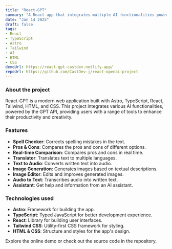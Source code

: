 ```yaml
---
title: "React-GPT"
summary: "A React app that integrates multiple AI functionalities powered by GPT."
date: "Jan 14 2025"
draft: false
tags:
- React
- TypeScript
- Astro
- Tailwind
- AI
- HTML
- CSS
demoUrl: https://react-gpt-castdev.netlify.app/
repoUrl: https://github.com/CastDev-j/react-openai-project
---
```


### About the project  
React-GPT is a modern web application built with Astro, TypeScript, React, Tailwind, HTML, and CSS. This project integrates various AI functionalities, powered by the GPT API, providing users with a range of tools to enhance their productivity and creativity.

### Features  
- **Spell Checker**: Corrects spelling mistakes in the text.  
- **Pros & Cons**: Compares the pros and cons of different options.  
- **Real-time Comparison**: Compares pros and cons in real time.  
- **Translator**: Translates text to multiple languages.  
- **Text to Audio**: Converts written text into audio.  
- **Image Generation**: Generates images based on textual descriptions.  
- **Image Editor**: Edits and improves generated images.  
- **Audio to Text**: Transcribes audio into written text.  
- **Assistant**: Get help and information from an AI assistant.  

### Technologies used  
- **Astro**: Framework for building the app.  
- **TypeScript**: Typed JavaScript for better development experience.  
- **React**: Library for building user interfaces.  
- **Tailwind CSS**: Utility-first CSS framework for styling.  
- **HTML & CSS**: Structure and styles for the app's design.  

Explore the online demo or check out the source code in the repository.
